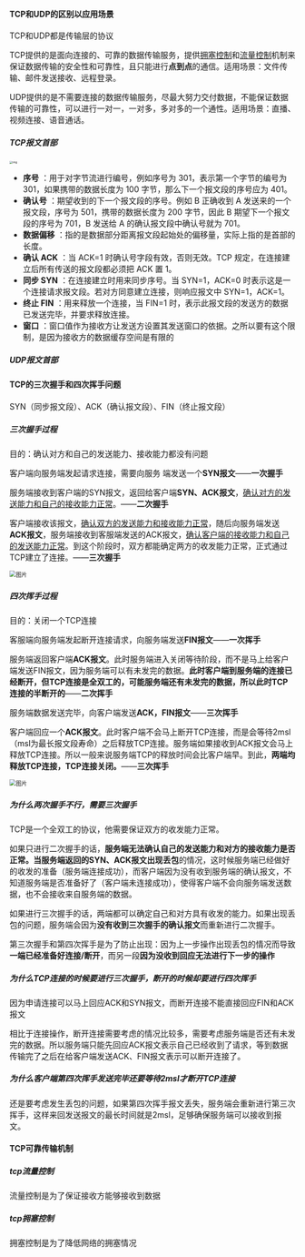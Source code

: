 #### TCP和UDP的区别以应用场景

TCP和UDP都是传输层的协议

TCP提供的是面向连接的、可靠的数据传输服务，提供<u>拥塞控制</u>和<u>流量控制</u>机制来保证数据传输的安全性和可靠性，且只能进行**点到点**的通信。适用场景：文件传输、邮件发送接收、远程登录。

UDP提供的是不需要连接的数据传输服务，尽最大努力交付数据，不能保证数据传输的可靠性，可以进行一对一，一对多，多对多的一个通性。适用场景：直播、视频连接、语音通话。



##### TCP报文首部

<img src="/Users/zhennan/Public/Typora Project/面试总结/计算机网络/68747470733a2f2f63732d6e6f7465732d313235363130393739362e636f732e61702d6775616e677a686f752e6d7971636c6f75642e636f6d2f35356463346538342d353733642d346331332d613736352d3532656431646432353166392e706e67.png" alt="img" style="zoom: 33%;" />

- **序号** ：用于对字节流进行编号，例如序号为 301，表示第一个字节的编号为 301，如果携带的数据长度为 100 字节，那么下一个报文段的序号应为 401。
- **确认号** ：期望收到的下一个报文段的序号。例如 B 正确收到 A 发送来的一个报文段，序号为 501，携带的数据长度为 200 字节，因此 B 期望下一个报文段的序号为 701，B 发送给 A 的确认报文段中确认号就为 701。
- **数据偏移** ：指的是数据部分距离报文段起始处的偏移量，实际上指的是首部的长度。
- **确认 ACK** ：当 ACK=1 时确认号字段有效，否则无效。TCP 规定，在连接建立后所有传送的报文段都必须把 ACK 置 1。
- **同步 SYN** ：在连接建立时用来同步序号。当 SYN=1，ACK=0 时表示这是一个连接请求报文段。若对方同意建立连接，则响应报文中 SYN=1，ACK=1。
- **终止 FIN** ：用来释放一个连接，当 FIN=1 时，表示此报文段的发送方的数据已发送完毕，并要求释放连接。
- **窗口** ：窗口值作为接收方让发送方设置其发送窗口的依据。之所以要有这个限制，是因为接收方的数据缓存空间是有限的



##### UDP报文首部



#### TCP的三次握手和四次挥手问题

SYN（同步报文段）、ACK（确认报文段）、FIN（终止报文段）

##### 三次握手过程

目的：确认对方和自己的发送能力、接收能力都没有问题

客户端向服务端发起请求连接，需要向服务 端发送一个**SYN报文**——**一次握手**

服务端接收到客户端的SYN报文，返回给客户端**SYN、ACK报文**，<u>确认对方的发送能力和自己的接收能力正常</u>。——**二次握手**

客户端接收该报文，<u>确认双方的发送能力和接收能力正常</u>，随后向服务端发送**ACK报文**，服务端接收到客服端发送的ACK报文，<u>确认客户端的接收能力和自己的发送能力正常</u>。到这个阶段时，双方都能确定两方的收发能力正常，正式通过TCP建立了连接。——**三次握手**

<img src="https://mmbiz.qpic.cn/mmbiz_png/n0eUfo2l3X4GW4RzuChrFX1c5y0p4tAicbW9SszupLVgtkvUJ9jic5r0DwxdzrzU3CWd3BcFjGqUagprmqy2ct9g/640?wx_fmt=png&tp=webp&wxfrom=5&wx_lazy=1&wx_co=1" alt="图片" style="zoom:70%;" />





##### 四次挥手过程

目的：关闭一个TCP连接

客服端向服务端发起断开连接请求，向服务端发送**FIN报文**——**一次挥手**

服务端返回客户端**ACK报文**。此时服务端进入关闭等待阶段，而不是马上给客户端发送FIN报文，因为服务端可以有未发完的数据。**此时客户端到服务端的连接已经断开，但TCP连接是全双工的，可能服务端还有未发完的数据，所以此时TCP连接的半断开的**——**二次挥手** 

服务端数据发送完毕，向客户端发送**ACK，FIN报文**——**三次挥手** 

客户端回应一个**ACK报文**。此时客户端不会马上断开TCP连接，而是会等待2msl（msl为最长报文段寿命）之后释放TCP连接。服务端如果接收到ACK报文会马上释放TCP连接。所以一般来说服务端TCP的释放时间会比客户端早。到此，**两端均释放TCP连接，TCP连接关闭。**——**三次挥手**



<img src="https://mmbiz.qpic.cn/mmbiz_png/n0eUfo2l3X4GW4RzuChrFX1c5y0p4tAicDhcmN0vJdTxFrqJoA31yxIZ2jY5jLJic4eNlRelhlSHDtPndBRZRhWQ/640?wx_fmt=png&tp=webp&wxfrom=5&wx_lazy=1&wx_co=1" alt="图片" style="zoom:70%;" />



##### 为什么两次握手不行，需要三次握手

TCP是一个全双工的协议，他需要保证双方的收发能力正常。

如果只进行二次握手的话，**服务端无法确认自己的发送能力和对方的接收能力是否正常。**当**服务端返回的SYN、ACK报文出现丢包**的情况，这时候服务端已经做好的收发的准备（服务端连接成功），而客户端因为没有收到服务端的确认报文，不知道服务端是否准备好了（客户端未连接成功），使得客户端不会向服务端发送数据，也不会接收来自服务端的数据。

如果进行三次握手的话，两端都可以确定自己和对方具有收发的能力。如果出现丢包的问题，服务端会因为**没有收到三次握手的确认报文**而重新进行二次握手。

第三次握手和第四次挥手是为了防止出现：因为上一步操作出现丢包的情况而导致**一端已经准备好连接/断开**，而另一段**因为没收到回应无法进行下一步的操作**



##### 为什么TCP连接的时候要进行三次握手，断开的时候却要进行四次挥手

因为申请连接可以马上回应ACK和SYN报文，而断开连接不能直接回应FIN和ACK报文

相比于连接操作，断开连接需要考虑的情况比较多，需要考虑服务端是否还有未发完的数据。所以服务端只能先回应ACK报文表示自己已经收到了请求，等到数据传输完了之后在给客户端发送ACK、FIN报文表示可以断开连接了。



##### 为什么客户端第四次挥手发送完毕还要等待2msl才断开TCP连接

还是要考虑发生丢包的问题，如果第四次挥手报文丢失，服务端会重新进行第三次挥手，这样来回发送报文的最长时间就是2msl，足够确保服务端可以接收到报文。



#### TCP可靠传输机制

##### tcp流量控制

流量控制是为了保证接收方能够接收到数据

##### tcp拥塞控制

拥塞控制是为了降低网络的拥塞情况
